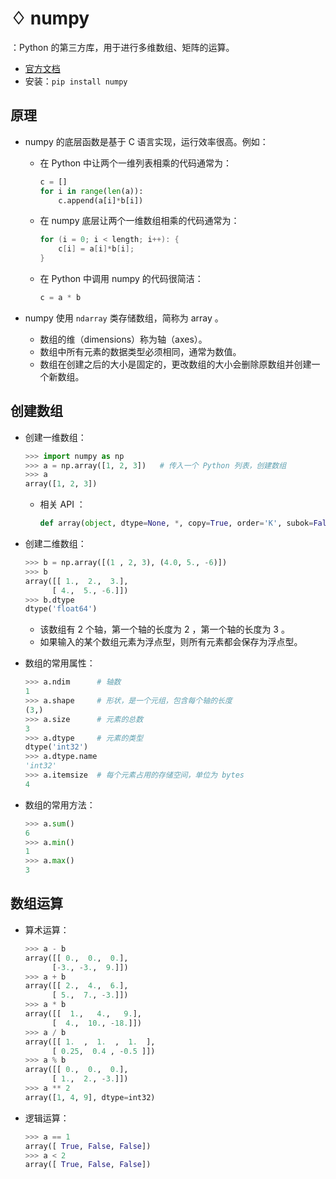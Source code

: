 # ♢ numpy

：Python 的第三方库，用于进行多维数组、矩阵的运算。
- [官方文档](https://numpy.org/doc/stable/)
- 安装：`pip install numpy`

## 原理

- numpy 的底层函数是基于 C 语言实现，运行效率很高。例如：
  - 在 Python 中让两个一维列表相乘的代码通常为：
    ```py
    c = []
    for i in range(len(a)):
        c.append(a[i]*b[i])
    ```
  - 在 numpy 底层让两个一维数组相乘的代码通常为：
    ```c
    for (i = 0; i < length; i++): {
        c[i] = a[i]*b[i];
    }
    ```
  - 在 Python 中调用 numpy 的代码很简洁：
    ```py
    c = a * b
    ```

- numpy 使用 `ndarray` 类存储数组，简称为 array 。
  - 数组的维（dimensions）称为轴（axes）。
  - 数组中所有元素的数据类型必须相同，通常为数值。
  - 数组在创建之后的大小是固定的，更改数组的大小会删除原数组并创建一个新数组。

## 创建数组

- 创建一维数组：
  ```py
  >>> import numpy as np
  >>> a = np.array([1, 2, 3])   # 传入一个 Python 列表，创建数组
  >>> a
  array([1, 2, 3])
  ```
  - 相关 API ：
    ```py
    def array(object, dtype=None, *, copy=True, order='K', subok=False, ndmin=0)
    ```

- 创建二维数组：
  ```py
  >>> b = np.array([(1 , 2, 3), (4.0, 5., -6)]) 
  >>> b
  array([[ 1.,  2.,  3.],
        [ 4.,  5., -6.]])
  >>> b.dtype
  dtype('float64')
  ```
  - 该数组有 2 个轴，第一个轴的长度为 2 ，第一个轴的长度为 3 。
  - 如果输入的某个数组元素为浮点型，则所有元素都会保存为浮点型。

- 数组的常用属性：
  ```py
  >>> a.ndim      # 轴数
  1
  >>> a.shape     # 形状，是一个元组，包含每个轴的长度
  (3,)
  >>> a.size      # 元素的总数
  3
  >>> a.dtype     # 元素的类型
  dtype('int32')
  >>> a.dtype.name 
  'int32'
  >>> a.itemsize  # 每个元素占用的存储空间，单位为 bytes
  4
  ```

- 数组的常用方法：
  ```py
  >>> a.sum()
  6
  >>> a.min() 
  1
  >>> a.max()
  3
  ```

## 数组运算

- 算术运算：
  ```py
  >>> a - b
  array([[ 0.,  0.,  0.],
        [-3., -3.,  9.]])
  >>> a + b 
  array([[ 2.,  4.,  6.],
        [ 5.,  7., -3.]])
  >>> a * b 
  array([[  1.,   4.,   9.],
        [  4.,  10., -18.]])
  >>> a / b 
  array([[ 1.  ,  1.  ,  1.  ],
        [ 0.25,  0.4 , -0.5 ]])
  >>> a % b
  array([[ 0.,  0.,  0.],
        [ 1.,  2., -3.]])
  >>> a ** 2  
  array([1, 4, 9], dtype=int32)
  ```

- 逻辑运算：
  ```py
  >>> a == 1
  array([ True, False, False])
  >>> a < 2
  array([ True, False, False])
  ```
